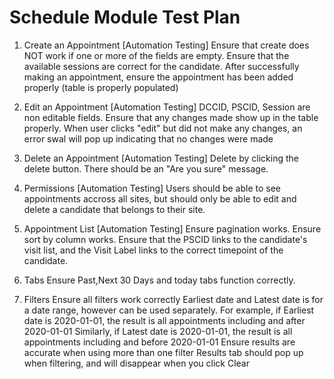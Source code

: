 # Schedule Module Test Plan

1. Create an Appointment [Automation Testing]
Ensure that create does NOT work if one or more of the fields are empty. 
Ensure that the available sessions are correct for the candidate. 
After successfully making an appointment, ensure the appointment has been added properly (table is properly populated)

2. Edit an Appointment [Automation Testing]
DCCID, PSCID, Session are non editable fields. 
Ensure that any changes made show up in the table properly. 
When user clicks "edit" but did not make any changes, an error swal will pop up indicating that no changes were made

3. Delete an Appointment [Automation Testing]
Delete by clicking the delete button. There should be an "Are you sure" message.

4. Permissions [Automation Testing]
Users should be able to see appointments accross all sites, but should only be able to edit and delete a candidate that belongs to their site. 

5. Appointment List [Automation Testing]
Ensure pagination works.
Ensure sort by column works.
Ensure that the PSCID links to the candidate's visit list, and the Visit Label links to the correct timepoint of the candidate.

6. Tabs 
Ensure Past,Next 30 Days and today tabs function correctly. 

7. Filters 
Ensure all filters work correctly 
Earliest date and Latest date is for a date range, however can be used separately. 
For example, if Earliest date is 2020-01-01, the result is all appointments including and after 2020-01-01
Similarly, if Latest date is 2020-01-01, the result is all appointments including and before 2020-01-01
Ensure results are accurate when using more than one filter 
Results tab should pop up when filtering, and will disappear when you click Clear 
